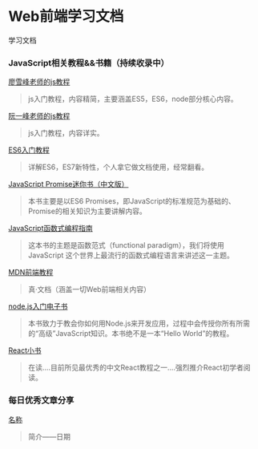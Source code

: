 # Web前端学习文档
学习文档

### JavaScript相关教程&&书籍（持续收录中）

[廖雪峰老师的js教程](http://www.liaoxuefeng.com/wiki/001434446689867b27157e896e74d51a89c25cc8b43bdb3000)

> js入门教程，内容精简，主要涵盖ES5，ES6，node部分核心内容。

[阮一峰老师的js教程](http://javascript.ruanyifeng.com/)

> js入门教程，内容详实。

[ES6入门教程](http://es6.ruanyifeng.com/#README)

> 详解ES6，ES7新特性，个人拿它做文档使用，经常翻看。

[JavaScript Promise迷你书（中文版）](http://liubin.org/promises-book/#introduction)

> 本书主要是以ES6 Promises，即JavaScript的标准规范为基础的、Promise的相关知识为主要讲解内容。

[JavaScript函数式编程指南](https://llh911001.gitbooks.io/mostly-adequate-guide-chinese/content/)

> 这本书的主题是函数范式（functional paradigm），我们将使用 JavaScript 这个世界上最流行的函数式编程语言来讲述这一主题。

[MDN前端教程](https://developer.mozilla.org/zh-CN/docs/Web/Tutorials)

> 真·文档（涵盖一切Web前端相关内容）

[node.js入门电子书](http://www.nodebeginner.org/index-zh-cn.html#a-full-blown-web-application-with-nodejs=?)

> 本书致力于教会你如何用Node.js来开发应用，过程中会传授你所有所需的“高级”JavaScript知识。本书绝不是一本“Hello World”的教程。

[React小书](http://huziketang.com/books/react/lesson1)

> 在读....目前所见最优秀的中文React教程之一....强烈推介React初学者阅读。


### 每日优秀文章分享

[名称](http://huziketang.com/books/react/lesson1)

> 简介——日期